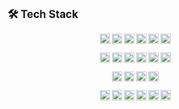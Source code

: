 ## 🛠️ Tech Stack

<p align="center">
  <img src="https://cdn.jsdelivr.net/gh/devicons/devicon/icons/apple/apple-original.svg" height="20" alt="apple" />
  <img src="https://cdn.jsdelivr.net/gh/devicons/devicon/icons/swift/swift-original.svg" height="20" alt="swift" />
  <img src="https://cdn.jsdelivr.net/gh/devicons/devicon/icons/xcode/xcode-original.svg" height="20" alt="xcode" />
  <img src="https://cdn.jsdelivr.net/gh/devicons/devicon/icons/flutter/flutter-original.svg" height="20" alt="flutter" />
  <img src="https://cdn.jsdelivr.net/gh/devicons/devicon/icons/dart/dart-original.svg" height="20" alt="dart" />
  <img src="https://cdn.jsdelivr.net/gh/devicons/devicon/icons/firebase/firebase-plain.svg" height="20" alt="firebase" />
</p>

<p align="center">
  <img src="https://cdn.jsdelivr.net/gh/devicons/devicon/icons/python/python-original.svg" height="20" alt="python" />
  <img src="https://cdn.jsdelivr.net/gh/devicons/devicon/icons/fastapi/fastapi-original.svg" height="20" alt="fastapi" />
  <img src="https://cdn.jsdelivr.net/gh/devicons/devicon/icons/flask/flask-original.svg" height="20" alt="flask" />
  <img src="https://cdn.jsdelivr.net/gh/devicons/devicon/icons/django/django-plain.svg" height="20" alt="django" />
  <img src="https://cdn.jsdelivr.net/gh/devicons/devicon/icons/go/go-original.svg" height="20" alt="go" />
  <img src="https://cdn.jsdelivr.net/gh/devicons/devicon/icons/java/java-original.svg" height="20" alt="java" />
</p>

<p align="center">
  <img src="https://cdn.jsdelivr.net/gh/devicons/devicon/icons/html5/html5-original.svg" height="20" alt="html5" />
  <img src="https://cdn.jsdelivr.net/gh/devicons/devicon/icons/css3/css3-original.svg" height="20" alt="css3" />
  <img src="https://cdn.jsdelivr.net/gh/devicons/devicon/icons/javascript/javascript-original.svg" height="20" alt="javascript" />
  <img src="https://cdn.jsdelivr.net/gh/devicons/devicon/icons/bash/bash-original.svg" height="20" alt="bash" />
</p>

<p align="center">
  <img src="https://cdn.jsdelivr.net/gh/devicons/devicon/icons/redis/redis-original.svg" height="20" alt="redis" />
  <img src="https://cdn.jsdelivr.net/gh/devicons/devicon/icons/linux/linux-original.svg" height="20" alt="linux" />
  <img src="https://cdn.jsdelivr.net/gh/devicons/devicon/icons/kubernetes/kubernetes-plain.svg" height="20" alt="kubernetes" />
  <img src="https://cdn.jsdelivr.net/gh/devicons/devicon/icons/jira/jira-original.svg" height="20" alt="jira" />
  <img src="https://cdn.jsdelivr.net/gh/devicons/devicon/icons/slack/slack-original.svg" height="20" alt="slack" />
  <img src="https://cdn.jsdelivr.net/gh/devicons/devicon/icons/vscode/vscode-original.svg" height="20" alt="vscode" />
</p>
